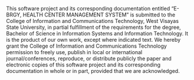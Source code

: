 This software project and its corresponding documentation entitled “E-BRGY, HEALTH CENTER MANAGEMENT SYSTEM” is submitted to the College of Information and Communications Technology, West Visayas State University, in partial fulfillment of the requirements for the degree, Bachelor of Science in Information Systems and Information Technology.
It is the product of our own work, except where indicated text.
We hereby grant the College of Information and Communications Technology permission to freely use, publish in local or international journal/conferences, reproduce, or distribute publicly the paper and electronic copies of this software project and its corresponding documentation in whole or in part, provided that we are acknowledged.
